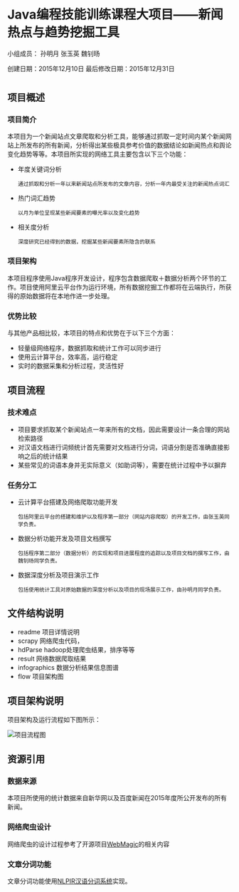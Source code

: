 # Java编程技能训练课程大项目——新闻热点与趋势挖掘工具

小组成员： 孙明月 张玉英 魏钊旸

创建日期：2015年12月10日  最后修改日期：2015年12月31日

#

## 项目概述

### 项目简介

本项目为一个新闻站点文章爬取和分析工具，能够通过抓取一定时间内某个新闻网站上所发布的所有新闻，分析得出某些极具参考价值的数据结论如新闻热点和舆论变化趋势等等。本项目所实现的网络工具主要包含以下三个功能：

* 年度关键词分析

      通过抓取和分析一年以来新闻站点所发布的文章内容，分析一年内最受关注的新闻热点词汇

* 热门词汇趋势

      以月为单位呈现某些新闻要素的曝光率以及变化趋势

* 相关度分析

      深度研究已经得到的数据，挖掘某些新闻要素所隐含的联系

### 项目架构

本项目程序使用Java程序开发设计，程序包含数据爬取＋数据分析两个环节的工作。项目使用阿里云平台作为运行环境，所有数据挖掘工作都将在云端执行，所获得的原始数据将在本地作进一步处理。

### 优势比较 

与其他产品相比较，本项目的特点和优势在于以下三个方面：

* 轻量级网络程序，数据抓取和统计工作可以同步进行
* 使用云计算平台，效率高，运行稳定
* 实时的数据采集和分析过程，灵活性好

## 项目流程

### 技术难点

* 项目要求抓取某个新闻站点一年来所有的文档，因此需要设计一条合理的网站检索路径
* 对汉语文档进行词频统计首先需要对文档进行分词，词语分割是否准确直接影响之后的统计结果
* 某些常见的词语本身并无实际意义（如助词等），需要在统计过程中予以摒弃

### 任务分工

* 云计算平台搭建及网络爬取功能开发

      包括阿里云平台的搭建和维护以及程序第一部分（网站内容爬取）的开发工作，由张玉英同学负责。

* 数据分析功能开发及项目文档撰写

      包括程序第二部分（数据分析）的实现和项目进展程度的追踪以及项目文档的撰写工作，由魏钊旸同学负责。

* 数据深度分析及项目演示工作

      包括使用统计工具对原始数据的深度分析以及项目的现场展示工作，由孙明月同学负责。
      
## 文件结构说明

* readme		项目详情说明
* scrapy		网络爬虫代码，
* hdParse		hadoop处理爬虫结果，排序等等
* result		网络数据爬取结果
* infographics	数据分析结果信息图谱
* flow			项目架构图

## 项目架构说明

项目架构及运行流程如下图所示：

![项目流程图](https://cdn.rawgit.com/1013553207/PkuJava18/master/Java-Course-Report/flow.svg)

## 资源引用

### 数据来源

本项目所使用的统计数据来自新华网以及百度新闻在2015年度所公开发布的所有新闻。

### 网络爬虫设计

网络爬虫的设计过程参考了开源项目[WebMagic](https://github.com/code4craft/webmagic)的相关内容

### 文章分词功能

文章分词功能使用[NLPIR汉语分词系统](http://ictclas.nlpir.org/newsdownloads?DocId=389)实现。



